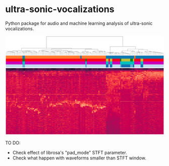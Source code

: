 # ultra-sonic-vocalizations
Python package for audio and machine learning analysis of ultra-sonic vocalizations.



![Image description](images/cover.png)


TO DO:

- Check effect of librosa's "pad_mode" STFT parameter.
- Check what happen with waveforms smaller than STFT window.